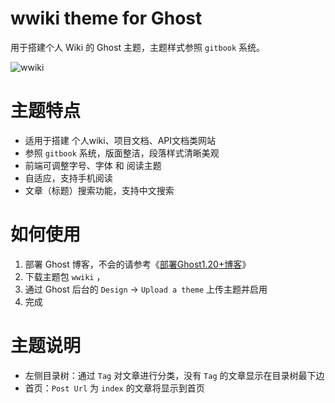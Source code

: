 # wwiki theme for Ghost

用于搭建个人 Wiki 的 Ghost 主题，主题样式参照 `gitbook` 系统。

![wwiki](https://raw.githubusercontent.com/whaios/wwiki/master/assets/gitbook/gitbook.png)

# 主题特点

- 适用于搭建 个人wiki、项目文档、API文档类网站
- 参照 `gitbook` 系统，版面整洁，段落样式清晰美观
- 前端可调整字号、字体 和 阅读主题
- 自适应，支持手机阅读
- 文章（标题）搜索功能，支持中文搜索

# 如何使用

1. 部署 Ghost 博客，不会的请参考《[部署Ghost1.20+博客](https://www.whai.me/install-ghost/)》
1. 下载主题包 `wwiki` ，
2. 通过 Ghost 后台的 `Design` -> `Upload a theme` 上传主题并启用
3. 完成


# 主题说明

- 左侧目录树：通过 `Tag` 对文章进行分类，没有 `Tag` 的文章显示在目录树最下边
- 首页：`Post Url` 为 `index` 的文章将显示到首页
